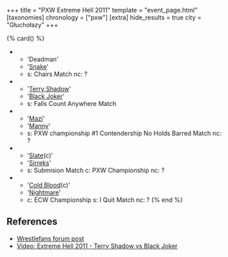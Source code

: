 +++
title = "PXW Extreme Hell 2011"
template = "event_page.html"
[taxonomies]
chronology = ["pxw"]
[extra]
hide_results = true
city = "Głuchołazy"
+++

{% card() %}
- - 'Deadman'
  - '[Snake](@/w/snake.md)'
  - s: Chairs Match
    nc: ?
- - '[Terry Shadow](@/w/shadow.md)'
  - '[Black Joker](@/w/black-joker.md)'
  - s: Falls Count Anywhere Match
- - '[Mazi](@/w/mazi.md)'
  - '[Manny](@/w/manny.md)'
  - s: PXW championship #1 Contendership No Holds Barred Match
    nc: ?
- - '[Slate](@/w/slate.md)(c)'
  - '[Sirreks](@/w/sirreks.md)'
  - s: Submision Match
    c: PXW Championship
    nc: ?
- - '[Cold Blood](@/w/cold-blood.md)(c)'
  - '[Nightmare](@/w/nightmare.md)'
  - c: ECW Championship
    s: I Quit Match
    nc: ?
{% end %}

## References

* [Wrestlefans forum post](https://wrestlefans.pl/forum/viewtopic.php?f=247&t=24589)
* [Video: Extreme Hell 2011 - Terry Shadow vs Black Joker](https://www.youtube.com/watch?v=5uRpO2Viqlk)
